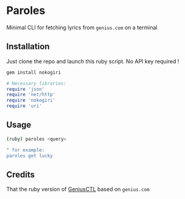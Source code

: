 # Paroles

Minimal CLI for fetching lyrics from `genius.com` on a terminal

## Installation

Just clone the repo and launch this ruby script. No API key required !
```bash
gem install nokogiri
```

```ruby
# Necessary libraries:
require 'json'
require 'net/http'
require 'nokogiri'
require 'uri'
```

## Usage

```bash
(ruby) paroles <query>

" for example:
paroles get lucky
```

## Credits

That the ruby version of [GeniusCTL](https://github.com/matisiekpl/geniusctl) based on `genius.com`
